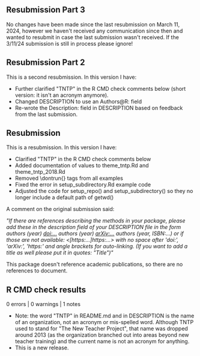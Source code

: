 ## Resubmission Part 3

No changes have been made since the last resubmission on March 11, 2024, however we haven't received any communication since then and wanted to resubmit in case the last submission wasn't received. If the 3/11/24 submission is still in process please ignore!

## Resubmission Part 2

This is a second resubmission. In this version I have:

*   Further clarified "TNTP" in the R CMD check comments below (short version: it isn't an acronym anymore).
*   Changed DESCRIPTION to use an Authors@R: field
*   Re-wrote the Description: field in DESCRIPTION based on feedback from the last submission.

## Resubmission

This is a resubmission. In this version I have:

*   Clarified "TNTP" in the R CMD check comments below
*   Added documentation of values to theme_tntp.Rd and theme_tntp_2018.Rd
*   Removed \dontrun{} tags from all examples
*   Fixed the error in setup_subdirectory.Rd example code
*   Adjusted the code for setup_repo() and setup_subdirectory() so they no longer include a default path of getwd()

A comment on the original submission said: 

*"If there are references describing the methods in your package, please add these in the description field of your DESCRIPTION file in the form authors (year) <doi:...> authors (year) <arXiv:...> authors (year, ISBN:...) or if those are not available: <[https:...]https:...> with no space after 'doi:', 'arXiv:', 'https:' and angle brackets for auto-linking. (If you want to add a title as well please put it in quotes: "Title")"*

This package doesn't reference academic publications, so there are no references to document.

## R CMD check results

0 errors | 0 warnings | 1 notes

*   Note: the word "TNTP" in README.md and in DESCRIPTION is the name of an organization, not an acronym or mis-spelled word. Although TNTP used to stand for "The New Teacher Project", that name was dropped around 2013 (as the organization branched out into areas beyond new teacher training) and the current name is not an acronym for anything.
*   This is a new release.
